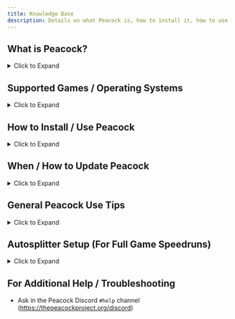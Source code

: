 ```yaml
---
title: Knowledge Base
description: Details on what Peacock is, how to install it, how to use it, and more.
---
```


<div class="make_h2_smaller">

## What is Peacock?

<details><summary>Click to Expand</summary>
<p>

-   Peacock is essentially a Hitman server emulator that runs on your own PC.
-   Benefits of using Peacock include:
    -   **Obtain all unlocks immediately**
        -   Note: If it is your first time playing (on either Peacock or official servers), some exits will be locked. You will need to unlock Dubai exits ([need to unlock the elevators](https://youtu.be/IEQgRQyQRf8)), Dartmoor exits ([need to exit via bike at least once](https://youtu.be/AJtJZe9jEi8?t=151)), and Colorado exits ([need to use tornado exit at least once](https://youtu.be/3XKWHrKpXwk?t=140)). These exits are handled client-side.
    -   Play [custom](custom-content.mdx) or otherwise discontinued/ time limited content such as [Ghost Mode](https://thepeacockproject.org/wiki/ghost-mode), legacy escalations, elusive targets.
    -   Display leaderboards for other Peacock users
    -   Access Hitman's rating system without being connected to IOI's servers
        -   **Note: Peacock is not a fully offline experience.**
        -   Each time you start the game, you will initially need to be connected to the internet still, to pass Steam or Epic verification.
        -   After you have passed Steam/ Epic verification and have connected to Peacock, you are free to disconnect your internet if you like and you will stay connected to Peacock for the duration of your game session.
-   Trivia: Peacock is the name that the game uses in its source code for the mission "The Showstopper", which ushered in a new era of Hitman. Hence, the reason for the name "Peacock".

</p>
</details>

## Supported Games / Operating Systems

<details><summary>Click to Expand</summary>
<p>

**Supported Games / Platforms**

-   Hitman 2016 ([Steam](https://store.steampowered.com/app/236870/HITMAN/) / [Epic](https://www.epicgames.com/store/en-US/p/hitman))
-   Hitman 2 ([Steam](https://store.steampowered.com/app/863550/HITMAN_2/))
-   Hitman 3 ([Steam](https://store.steampowered.com/app/1659040/HITMAN_3/) / [Epic](https://www.epicgames.com/store/en-US/p/hitman-3)).

Any platform missing from the list above (**including Hitman 3 on Game Pass**) is not supported by Peacock!
Also note: Hitman 2016 / Hitman 2 are not as well supported as Hitman 3, there may be bugs.

**Supported Operating Systems**

-   For the server:
    -   A platform supported by Node.js, meaning Windows 8.1 or up, or a recent Linux/macOS/FreeBSD installation.
    -   We have alternatives available if you are unable to meet these requirements, please ask in the Discord.
-   For the patcher:
    -   Windows 7 or up
-   You can run the server on any machine that supports the Node.js version that Peacock targets, but the patcher must be run on the same machine as the game.

</p>
</details>

## How to Install / Use Peacock

<details>
<summary>Click to Expand</summary>

<p>

1. Join the Peacock Discord server (https://thepeacockproject.org/discord). You must have a 7 day or older Discord account and have proof of buying Hitman 2016/ Hitman 2/ Hitman 3 to join.

2. Go to the `#downloads` channel in the above Discord server and download the latest Peacock build.

3. Extract (unzip) files. Running the files from within the zipped folder will not work.

4. Open the unzipped `Peacock-vx.x.x` folder (where `x.x.x` stands for whatever the current Peacock version is), and then open the second `Peacock-vx.x.x` folder within as well. From this `...Peacock-vx.x.x\Peacock-vx.x.x` folder, run `Start Server.cmd`, then `PeacockPatcher.exe`. Then open Hitman as normal.

    - Note: If you are playing on Hitman 3, you will have to repeat steps 2-3 each time Hitman 3 receives a new update (more info below, in the "When/ How to Update Peacock" section). And for any of the three supported Hitman games, you will need to repeat step 4 every time you launch the game.. The game defaults back to the official servers otherwise.

</p>

</details>

## When / How to Update Peacock

<details>
<summary>Click to Expand</summary>

<p>

1. When you run `Start Server.cmd`, you may get an alert that Peacock is out of date, as [shown here](https://i.ibb.co/NtGMJjN/peacock-out-of-date.png).
2. Usually you will need to update Peacock only when there is a new game update, but stay tuned in the Peacock Discord's `#updates` and `#downloads` channels to be safe.
    - Note: Peacock may be temporarily unavailable after a game update, as it takes a few hours for the Peacock Patcher to be updated as well.
3. If there is a new Peacock update, go to the `#downloads` channel in the Peacock Discord to download the latest build.
4. Extract (unzip) files. Running the files from within the zipped folder will not work.
5. **Assuming you have used Peacock during the previous game update**, follow the instructions below to keep your loadouts and in-game savefiles (Otherwise, your loadouts will all default back to ICA19/coins/fiberwire, and your in-game save files will be lost).

    - Copy your old userdata and contractSessions folders (ex: `...Peacock-vx.x.x\Peacock-vx.x.x\userdata`) and (ex: `...Peacock-vx.x.x\Peacock-vx.x.x\contractSessions`) from your previous Peacock build, and paste it into your new Peacock build's main folder (`...Peacock-vy.y.y\Peacock-vy.y.y`), where `x.x.x` stands for the old Peacock version, and `y.y.y` stands for the new Peacock version. Replace any existing files in the new Peacock build's folder, if necessary.

        - Note that Peacock versions before v4.1.0 use the file convention `...Peacock-vx.x.x\assembled\userdata` and `...Peacock-vx.x.x\assembled\contractSessions`instead.

</p>

</details>

## General Peacock Use Tips

<details>
<summary>Click to Expand</summary>

<p>

-   It may take a few tries to connect to Peacock. If you can't connect, try going back to the Peacock Patcher application and clicking on "Re-patch" until the Peacock Patcher shows "Successfully patched ID".
-   If your game is already connected to the official servers, you may need to disconnect the game from official servers first to connect to Peacock. To disconnect from official servers, go to "Options" from the Hitman 3 main menu, then "Privacy Policy", then "Opt out". Then when you reconnect you should be on Peacock.

-   Similarly, you can go offline while connected to Peacock, then toggle the Peacock Patcher application to patch you to Official Servers, then go "online" again to connect to official servers.

-   To use 7 deadly sins items, make sure you have actually purchased the 7 deadly sins DLC. Then delete the `...Peacock-vx.x.x\Peacock-vx.x.x\userdata` folder, and restart the game.
-   To save multiple loadouts per map (loadout profiles): [Follow this tutorial](https://www.youtube.com/watch?v=ouD9QBSVHI0)
    -   Note: You should open Hitman with Peacock before following the steps in this tutorial. In addition, Peacock has received a new update, so now just go to `localhost` in your browser instead of `localhost/loadouts`. When you are on the `localhost` page, click on `Loadout Profiles` in the upper left navbar. Then proceed with the rest of the video tutorial.
-   In Game Saving is supported, but note that you can only use official server saves on the official servers version of the game, and Peacock saves on the Peacock version of the game.

-   Using Peacock will affect your official servers profile in very small ways.
    -   Due to the fact that we have not properly implemented some minor features like content/story spoiler warnings, it will change them all to the 'I have already played' state. Other than that, it shouldn't have any affect.
-   Note: If it is your first time playing (on either Peacock or official servers), some exits will be locked. You will need to unlock Dubai exits ([need to unlock the elevators](https://youtu.be/IEQgRQyQRf8)), Dartmoor exits ([need to exit via bike at least once](https://youtu.be/AJtJZe9jEi8?t=151)), and Colorado exits ([need to use tornado exit at least once](https://youtu.be/3XKWHrKpXwk?t=140)). These exits are handled client-side.

</p>
</details>


## Autosplitter Setup (For Full Game Speedruns)

<details>
<summary>Click to Expand</summary>

<p>

*Guide written originally by [Fusha](https://www.speedrun.com/user/Fusha)*

### Specifications
(see "How to Use" and "Other Usage Notes" below as well)
- 100% accurate to how runs are timed for verification purposes, unlike the [Official Servers Autosplitter](https://www.speedrun.com/hitman_3/guide/kbydm).

- Several miscellaneous glitches like the splitter not working correctly from "Outside" Romania starting location are fixed.

- Splits fully automatically, based on which level you start on and which full game category you are playing. Starting and stopping the splitter (by pressing numpad keys etc) is not needed.

- Works on both Steam and Epic versions of Hitman 3 unlike the Official Servers Autosplitter (which is Epic only).

- Obviously this only works on [Peacock](https://thepeacockproject.org/wiki/intel/), if you are playing on official servers for some reason you should use one of the [other two Livesplit Guides](https://www.speedrun.com/hitman_3/guides).

### Installation

1. Install [Peacock](https://thepeacockproject.org/wiki/intel/) and [LiveSplit](https://livesplit.org/downloads/) if you don't have either of them installed (just unzip them wherever you want). **If you already have Peacock installed, make sure to you have it updated to the latest version.** After you get these apps installed/updated, close them for now.

2. Download LiveSplit server component from here: https://github.com/LiveSplit/LiveSplit.Server/releases/tag/1.8.17

3. Unzip and place the two files that you just downloaded in the LiveSplit Server component zip into the Components folder inside the ```LiveSplit``` installation folder.

4. Start LiveSplit.

6. Right click on main Livesplit window, then click on ```Edit Splits```. Edit your split names (```Segment Name```) to your liking. Click on ```Insert Above / Below``` to add new segments. If you like, you can enter your estimated times in ```Segment Times```.

7. Click ```ok``` on the Splits Editor, then right click the main Livesplit window and select ```save layout``` for future use.

8. Right click on main Livesplit window, then click on ```Edit Layout```. Double click on ```Timer```, then select ```Game Time``` for timing method. 

9. While still on the ```Edit Layout``` page: Click  ```+``` button, then ```Control```, then ```Livesplit Server```.

10. Click ```ok``` on the Layout Editor, then right click the main Livesplit window and select ```save layout``` for future use.

### How to Use 
(Do each time you open the game, order is important! Make sure to start LiveSplit and start the server before you start Peacock).

1. Open LiveSplit

2. Right click on the main LiveSplit window, then select ```Control```, then ```Start Server```.

3. If you would like to change what full game category you are running, edit ```options.ini``` file inside the Peacock folder and change the ```autoSplitterCampaign``` option to either ```trilogy```, ```1```, ```2```, or ```3``` depending on which campaign you want to run (The autosplitter is set to ```trilogy``` by default). The autosplitter will only work so long as you play the selected campaign, in order.

4. Open the folder where you have installed Peacock, and run ```Start Server.cmd``` and ```PeacockPatcher.exe```.

5. Start game as normal.

### Other Usage Notes
- The splitter will always fully reset and start a new run as soon as you start the first mission in the selected campaign, no matter what other state it is in. You do not need to start or reset the run in LiveSplit manually (by pressing numpad keys etc).

- If you start a mission that is not the first mission, the one you just played, or the next mission after completing the mission you just played, it will stop the timer and stop tracking times until you reset back to the first mission in the campaign.

- The splitter will automatically split (record time and move to next mission) as soon as you successfully complete a mission. However, if you replay the same mission multiple times (other than the first one in the selected campaign), it will automatically add reset times together for you, even if you "complete" the mission and it splits (for example if you failed to get SA at the last second, just replay the mission and it will auto-unsplit and add the reset time).

- After you complete or fail a mission, it will print detailed timing info about the attempt you just made into the Peacock server window, with timing information down to tenths/hundredths of seconds for the attempt you just made as well as detailing the total amount of time with resets on the current mission.

</p>
</details>

## For Additional Help / Troubleshooting

<p>

-   Ask in the Peacock Discord `#help` channel (https://thepeacockproject.org/discord)

</p>

</div>
